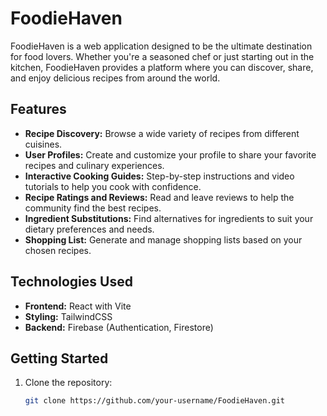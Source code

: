 # FoodieHaven

FoodieHaven is a web application designed to be the ultimate destination for food lovers. Whether you're a seasoned chef or just starting out in the kitchen, FoodieHaven provides a platform where you can discover, share, and enjoy delicious recipes from around the world.

## Features
- **Recipe Discovery:** Browse a wide variety of recipes from different cuisines.
- **User Profiles:** Create and customize your profile to share your favorite recipes and culinary experiences.
- **Interactive Cooking Guides:** Step-by-step instructions and video tutorials to help you cook with confidence.
- **Recipe Ratings and Reviews:** Read and leave reviews to help the community find the best recipes.
- **Ingredient Substitutions:** Find alternatives for ingredients to suit your dietary preferences and needs.
- **Shopping List:** Generate and manage shopping lists based on your chosen recipes.

## Technologies Used
- **Frontend:** React with Vite
- **Styling:** TailwindCSS
- **Backend:** Firebase (Authentication, Firestore)

## Getting Started
1. Clone the repository:
   ```bash
   git clone https://github.com/your-username/FoodieHaven.git
